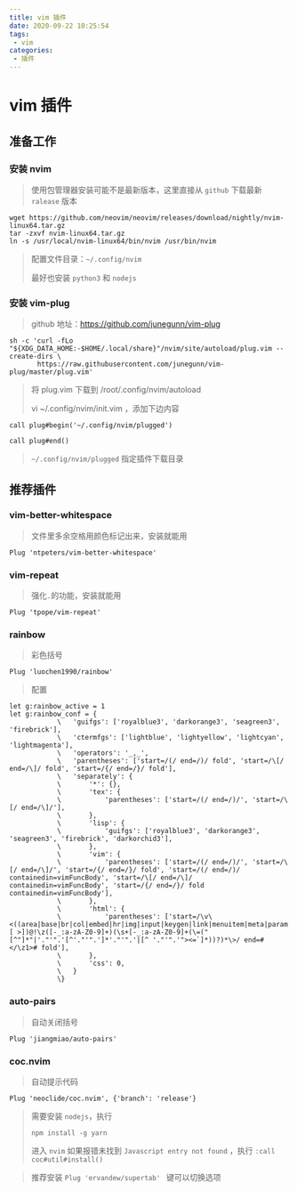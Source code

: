 ```yaml
---
title: vim 插件
date: 2020-09-22 10:25:54
tags: 
 - vim
categories: 
 - 插件
---
```

# vim 插件

## 准备工作

### 安装 nvim

> 使用包管理器安装可能不是最新版本，这里直接从 `github` 下载最新 `ralease` 版本

```shell
wget https://github.com/neovim/neovim/releases/download/nightly/nvim-linux64.tar.gz
tar -zxvf nvim-linux64.tar.gz
ln -s /usr/local/nvim-linux64/bin/nvim /usr/bin/nvim
```

> 配置文件目录：`~/.config/nvim `
>
> 最好也安装 `python3` 和 `nodejs`

### 安装 vim-plug

> github 地址：https://github.com/junegunn/vim-plug

```shell
sh -c 'curl -fLo "${XDG_DATA_HOME:-$HOME/.local/share}"/nvim/site/autoload/plug.vim --create-dirs \
       https://raw.githubusercontent.com/junegunn/vim-plug/master/plug.vim'
```

> 将 plug.vim 下载到 /root/.config/nvim/autoload 
>
> vi ~/.config/nvim/init.vim ，添加下边内容

```shell
call plug#begin('~/.config/nvim/plugged')

call plug#end()
```

> `~/.config/nvim/plugged` 指定插件下载目录

## 推荐插件

### vim-better-whitespace

> 文件里多余空格用颜色标记出来，安装就能用

```shell
Plug 'ntpeters/vim-better-whitespace'
```

### vim-repeat

> 强化` . `的功能，安装就能用

```shell
Plug 'tpope/vim-repeat'
```

### rainbow

> 彩色括号

```shell
Plug 'luochen1990/rainbow'
```

> 配置

```shell
let g:rainbow_active = 1
let g:rainbow_conf = {
            \   'guifgs': ['royalblue3', 'darkorange3', 'seagreen3', 'firebrick'],
            \   'ctermfgs': ['lightblue', 'lightyellow', 'lightcyan', 'lightmagenta'],
            \   'operators': '_,_',
            \   'parentheses': ['start=/(/ end=/)/ fold', 'start=/\[/ end=/\]/ fold', 'start=/{/ end=/}/ fold'],
            \   'separately': {
            \       '*': {},
            \       'tex': {
            \           'parentheses': ['start=/(/ end=/)/', 'start=/\[/ end=/\]/'],
            \       },
            \       'lisp': {
            \           'guifgs': ['royalblue3', 'darkorange3', 'seagreen3', 'firebrick', 'darkorchid3'],
            \       },
            \       'vim': {
            \           'parentheses': ['start=/(/ end=/)/', 'start=/\[/ end=/\]/', 'start=/{/ end=/}/ fold', 'start=/(/ end=/)/ containedin=vimFuncBody', 'start=/\[/ end=/\]/ containedin=vimFuncBody', 'start=/{/ end=/}/ fold containedin=vimFuncBody'],
            \       },
            \       'html': {
            \           'parentheses': ['start=/\v\<((area|base|br|col|embed|hr|img|input|keygen|link|menuitem|meta|param|source|track|wbr)[ >])@!\z([-_:a-zA-Z0-9]+)(\s+[-_:a-zA-Z0-9]+(\=("[^"]*"|'."'".'[^'."'".']*'."'".'|[^ '."'".'"><=`]*))?)*\>/ end=#</\z1># fold'],
            \       },
            \       'css': 0,
            \   }
            \}

```

### auto-pairs

> 自动关闭括号

```shell
Plug 'jiangmiao/auto-pairs' 
```

### 	coc.nvim

> 自动提示代码

```shell
Plug 'neoclide/coc.nvim', {'branch': 'release'}
```

> 需要安装 `nodejs`，执行
>
> `npm install -g yarn`
>
> 进入 `nvim` 如果报错未找到 `Javascript entry not found` ，执行 `:call coc#util#install()`

> 推荐安装 `Plug 'ervandew/supertab' `  <TAB> 键可以切换选项

